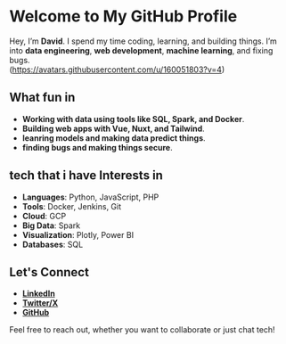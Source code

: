 # Welcome to My GitHub Profile  

Hey, I’m **David**. I spend my time coding, learning, and building things. I’m into **data engineering**, **web development**, **machine learning**, and fixing bugs.  
 (https://avatars.githubusercontent.com/u/160051803?v=4)
## What fun in   

- **Working with data using tools like SQL, Spark, and Docker**.  
- **Building web apps with Vue, Nuxt, and Tailwind**.  
- **leanring models and making data predict things**.  
- **finding bugs and making things secure**.  

## tech that i have Interests in 

- **Languages**: Python, JavaScript, PHP  
- **Tools**: Docker, Jenkins, Git  
- **Cloud**: GCP  
- **Big Data**: Spark  
- **Visualization**: Plotly, Power BI  
- **Databases**: SQL  

## Let's Connect  

- **[LinkedIn](https://www.linkedin.com/in/mwangi-david-6b279a2b4/)**  
- **[Twitter/X](https://x.com/DavidMwang976)**  
- **[GitHub](https://github.com/Dave-019)**  

Feel free to reach out, whether you want to collaborate or just chat tech!
